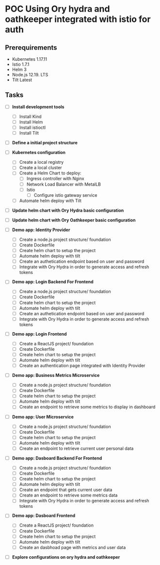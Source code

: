 # POC Using Ory hydra and oathkeeper integrated with istio for auth



## Prerequirements

- Kubernetes 1.17.11
- Istio 1.7.1
- Helm 3
- Node.js 12.19. LTS 
- Tilt Latest

## Tasks

- [ ] **Install development tools**
  - [ ] Install Kind
  - [ ] Install Helm
  - [ ] Install istioctl
  - [ ] Install Tilt 

- [ ] **Define a initial project structure**

- [ ] **Kubernetes configuration**
  - [ ] Create a local registry
  - [ ] Create a local cluster 
  - [ ] Create a Helm Chart to deploy:
    - [ ] Ingress controller with Nginx
    - [ ] Network Load Balancer with MetalLB
    - [ ] Istio
      - [ ] Configure istio gateway service
  - [ ] Automate helm deploy with Tilt

- [ ] **Update helm chart with Ory Hydra basic configuration**
- [ ] **Update helm chart with Ory Oathkeeper basic configuration**
 
 - [ ] **Demo app: Identity Provider**
    - [ ] Create a node.js project structure/ foundation
    - [ ] Create Dockerfile
    - [ ] Create helm chart to setup the project
    - [ ] Automate helm deploy with tilt
    - [ ] Create an authetication endpoint based on user and password
    - [ ] Integrate with Ory Hydra in order to generate access and refresh tokens
  
 - [ ] **Demo app: Login Backend For Frontend**
    - [ ] Create a node.js project structure/ foundation
    - [ ] Create Dockerfile
    - [ ] Create helm chart to setup the project
    - [ ] Automate helm deploy with tilt
    - [ ] Create an authetication endpoint based on user and password
    - [ ] Integrate with Ory Hydra in order to generate access and refresh tokens
  
 - [ ] **Demo app: Login Frontend**
    - [ ] Create a ReactJS project/ foundation
    - [ ] Create Dockerfile
    - [ ] Create helm chart to setup the project
    - [ ] Automate helm deploy with tilt
    - [ ] Create an authentication page integrated with Identity Provider

- [ ] **Demo app: Business Metrics Microservice**
    - [ ] Create a node.js project structure/ foundation
    - [ ] Create Dockerfile
    - [ ] Create helm chart to setup the project
    - [ ] Automate helm deploy with tilt
    - [ ] Create an endpoint to retrieve some metrics to display in dashboard

- [ ] **Demo app: User Microservice**
    - [ ] Create a node.js project structure/ foundation
    - [ ] Create Dockerfile
    - [ ] Create helm chart to setup the project
    - [ ] Automate helm deploy with tilt
    - [ ] Create an endpoint to retrieve current user personal data

- [ ] **Demo app: Dasboard Backend For Frontend**
    - [ ] Create a node.js project structure/ foundation
    - [ ] Create Dockerfile
    - [ ] Create helm chart to setup the project
    - [ ] Automate helm deploy with tilt
    - [ ] Create an endpoint that gets current user data
    - [ ] Create an endpoint to retrieve some metrics data
    - [ ] Integrate with Ory Hydra in order to generate access and refresh tokens
  
 - [ ] **Demo app: Dasboard Frontend**
    - [ ] Create a ReactJS project/ foundation
    - [ ] Create Dockerfile
    - [ ] Create helm chart to setup the project
    - [ ] Automate helm deploy with tilt
    - [ ] Create an dasbhoad page with metrics and user data
  
 - [ ] **Explore configurations on ory hydra and oathkeeper**
  
